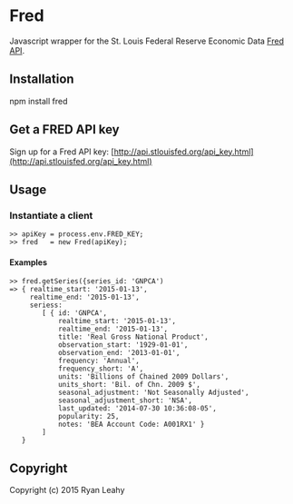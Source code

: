 # Fred

Javascript wrapper for the St. Louis Federal Reserve Economic Data [Fred API](http://api.stlouisfed.org/).

## Installation

   npm install fred

## Get a FRED API key

Sign up for a Fred API key: [http://api.stlouisfed.org/api_key.html](http://api.stlouisfed.org/api_key.html)
    
## Usage

### Instantiate a client

    >> apiKey = process.env.FRED_KEY;
    >> fred   = new Fred(apiKey);
    
#### Examples

    >> fred.getSeries({series_id: 'GNPCA')
    => { realtime_start: '2015-01-13',
         realtime_end: '2015-01-13',
         seriess:
            [ { id: 'GNPCA',
                realtime_start: '2015-01-13',
                realtime_end: '2015-01-13',
                title: 'Real Gross National Product',
                observation_start: '1929-01-01',
                observation_end: '2013-01-01',
                frequency: 'Annual',
                frequency_short: 'A',
                units: 'Billions of Chained 2009 Dollars',
                units_short: 'Bil. of Chn. 2009 $',
                seasonal_adjustment: 'Not Seasonally Adjusted',
                seasonal_adjustment_short: 'NSA',
                last_updated: '2014-07-30 10:36:08-05',
                popularity: 25,
                notes: 'BEA Account Code: A001RX1' } 
            ] 
       }

## Copyright

Copyright (c) 2015 Ryan Leahy
